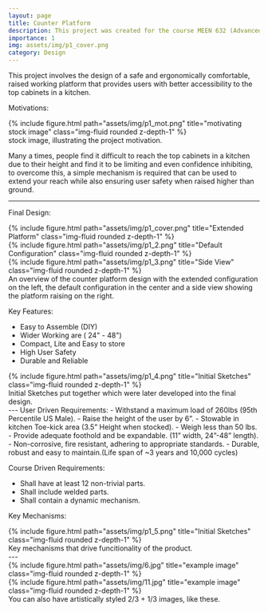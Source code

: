 ```yaml
---
layout: page
title: Counter Platform
description: This project was created for the course MEEN 632 (Advanced Computer Aided Engineering) at Texas A&M University along with three other team-mates.
importance: 1
img: assets/img/p1_cover.png
category: Design
---
```

This project involves the design of a safe and ergonomically comfortable, raised working platform that provides users with better accessibility to the top cabinets in a kitchen.

Motivations: 
<div class="row">
    <div class="col-sm mt-3 mt-md-0">
        {% include figure.html path="assets/img/p1_mot.png" title="motivating stock image" class="img-fluid rounded z-depth-1" %}
    </div>
</div>
<div class="caption">
   stock image, illustrating the project motivation.
</div>

Many a times, people find it difficult to reach the top cabinets in a kitchen due to their height and find it to be limiting and even confidence inhibiting, to overcome this, a simple mechanism is required that can be used to extend your reach while also ensuring user safety when raised higher than ground. 

---

Final Design:

<div class="row">
    <div class="col-sm mt-3 mt-md-0">
        {% include figure.html path="assets/img/p1_cover.png" title="Extended Platform" class="img-fluid rounded z-depth-1" %}
    </div>
    <div class="col-sm mt-3 mt-md-0">
        {% include figure.html path="assets/img/p1_2.png" title="Default Configuration" class="img-fluid rounded z-depth-1" %}
    </div>
    <div class="col-sm mt-3 mt-md-0">
        {% include figure.html path="assets/img/p1_3.png" title="Side View" class="img-fluid rounded z-depth-1" %}
    </div>
</div>
<div class="caption">
    An overview of the counter platform design with the extended configuration on the left, the default configuration in the center and a side view showing the platform raising on the right.
</div>

Key Features:
 - Easy to Assemble (DIY)
 - Wider Working are ( 24" - 48")
 - Compact, Lite and Easy to store
 - High User Safety
 - Durable and Reliable

<div class="row">
    <div class="col-sm mt-3 mt-md-0">
        {% include figure.html path="assets/img/p1_4.png" title="Initial Sketches" class="img-fluid rounded z-depth-1" %}
    </div>
</div>
<div class="caption">
   Initial Sketches put together which were later developed into the final design.
</div>
---
User Driven Requirements:
 - Withstand a maximum load of 260lbs (95th Percentile US Male).
 - Raise the height of the user by 6”.
 - Stowable in kitchen Toe-kick area (3.5” Height when stocked).
 - Weigh less than 50 lbs.
 - Provide adequate foothold and be expandable. (11” width, 24”-48” length).
 - Non-corrosive, fire resistant, adhering to appropriate standards.
 - Durable, robust and easy to maintain.(Life span of ~3 years and 10,000 cycles)

Course Driven Requirements:
 - Shall have at least 12 non-trivial parts.
 - Shall include welded parts. 
 - Shall contain a dynamic mechanism.

Key Mechanisms:
<div class="row">
    <div class="col-sm mt-3 mt-md-0">
        {% include figure.html path="assets/img/p1_5.png" title="Initial Sketches" class="img-fluid rounded z-depth-1" %}
    </div>
</div>
<div class="caption">
   Key mechanisms that drive funcitionality of the product.
</div>
---
<div class="row justify-content-sm-center">
    <div class="col-sm-8 mt-3 mt-md-0">
        {% include figure.html path="assets/img/6.jpg" title="example image" class="img-fluid rounded z-depth-1" %}
    </div>
    <div class="col-sm-4 mt-3 mt-md-0">
        {% include figure.html path="assets/img/11.jpg" title="example image" class="img-fluid rounded z-depth-1" %}
    </div>
</div>
<div class="caption">
    You can also have artistically styled 2/3 + 1/3 images, like these.
</div>

